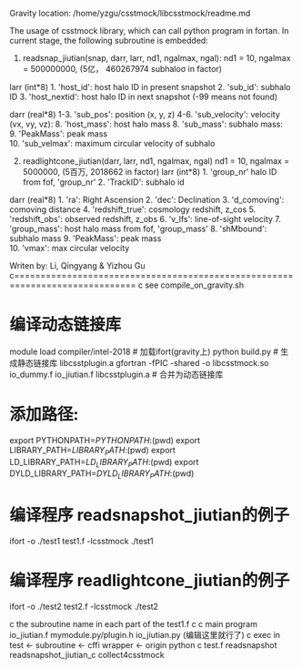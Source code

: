 Gravity location: /home/yzgu/csstmock/libcsstmock/readme.md

The usage of csstmock library, which can call python program in fortan. 
In current stage, the following subroutine is embedded:   
   
   1. readsnap_jiutian(snap, darr, larr, nd1, ngalmax, ngal):
   nd1 = 10, ngalmax = 500000000, (5亿， 460267974 subhaloσ in factor) 
   
   larr (int*8)
    1. 'host_id': host halo ID in present snapshot
    2. 'sub_id':  subhalo ID 
    3. 'host_nextid': host halo ID in next snapshot (-99 means not found)
    
   darr (real*8) 
    1-3. 'sub_pos': position (x, y, z) 
    4-6. 'sub_velocity': velocity (vx, vy, vz): 
    8. 'host_mass': host halo mass
    8. 'sub_mass': subhalo mass:  
    9. 'PeakMass': peak mass  
    10. 'sub_velmax': maximum circular velocity of subhalo


   2. readlightcone_jiutian(darr, larr, nd1, ngalmax, ngal)
   nd1 = 10, ngalmax = 5000000, (5百万, 2018662 in factor)
   larr (int*8)
    1. 'group_nr' halo ID from fof, 'group_nr' 
    2. 'TrackID': subhalo id

   darr (real*8)
    1.   'ra': Right Ascension
    2.   'dec': Declination 
    3.   'd_comoving': comoving distance
    4.   'redshift_true': cosmology redshift, z_cos
    5.   'redshift_obs': observed redshift, z_obs 
    6.   'v_lfs': line-of-sight velocity 
    7.   'group_mass':  host halo mass from fof, 'group_mass'
    8.   'shMbound': subhalo mass 
    9.   'PeakMass': peak mass  
    10.   'vmax':     max circular velocity 
    
Writen by: Li, Qingyang & Yizhou Gu 
c=============================================================================
c see compile_on_gravity.sh 

# 编译动态链接库
module load compiler/intel-2018 # 加载ifort(gravity上)
python build.py                 # 生成静态链接库 libcsstplugin.a 
gfortran -fPIC -shared -o libcsstmock.so io_dummy.f io_jiutian.f libcsstplugin.a # 合并为动态链接库 

# 添加路径:
export PYTHONPATH=$PYTHONPATH:$(pwd)
export LIBRARY_PATH=$LIBRARY_PATH:$(pwd)
export LD_LIBRARY_PATH=$LD_LIBRARY_PATH:$(pwd)
export DYLD_LIBRARY_PATH=$DYLD_LIBRARY_PATH:$(pwd)

# 编译程序 readsnapshot_jiutian的例子
ifort -o ./test1 test1.f -lcsstmock
./test1 

# 编译程序 readlightcone_jiutian的例子
ifort -o ./test2 test2.f -lcsstmock
./test2 


c the subroutine name in each part of the test1.f 
c 
c main program          io_jiutian.f    mymodule.py/plugin.h       io_jiutian.py (编辑这里就行了)
c exec in test    <-   subroutine      <-     cffi wrapper      <- origin  python 
c  test.f             readsnapshot      readsnapshot_jiutian_c    collect4csstmock 



